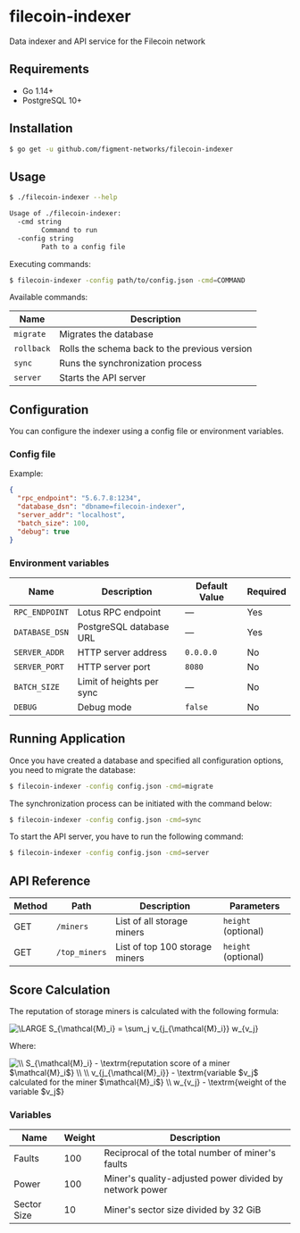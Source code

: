# filecoin-indexer

Data indexer and API service for the Filecoin network

## Requirements

- Go 1.14+
- PostgreSQL 10+

## Installation

```bash
$ go get -u github.com/figment-networks/filecoin-indexer
```

## Usage

```bash
$ ./filecoin-indexer --help

Usage of ./filecoin-indexer:
  -cmd string
    	Command to run
  -config string
    	Path to a config file
```

Executing commands:

```bash
$ filecoin-indexer -config path/to/config.json -cmd=COMMAND
```

Available commands:

| Name       | Description                                   |
|------------|-----------------------------------------------|
| `migrate`  | Migrates the database                         |
| `rollback` | Rolls the schema back to the previous version |
| `sync`     | Runs the synchronization process              |
| `server`   | Starts the API server                         |

## Configuration

You can configure the indexer using a config file or environment variables.

### Config file

Example:

```json
{
  "rpc_endpoint": "5.6.7.8:1234",
  "database_dsn": "dbname=filecoin-indexer",
  "server_addr": "localhost",
  "batch_size": 100,
  "debug": true
}
```

### Environment variables

| Name                 | Description               | Default Value | Required |
|----------------------|---------------------------|---------------|----------|
| `RPC_ENDPOINT`       | Lotus RPC endpoint        | —             | Yes      |
| `DATABASE_DSN`       | PostgreSQL database URL   | —             | Yes      |
| `SERVER_ADDR`        | HTTP server address       | `0.0.0.0`     | No       |
| `SERVER_PORT`        | HTTP server port          | `8080`        | No       |
| `BATCH_SIZE`         | Limit of heights per sync | —             | No       |
| `DEBUG`              | Debug mode                | `false`       | No       |

## Running Application

Once you have created a database and specified all configuration options, you need to migrate the database:

```bash
$ filecoin-indexer -config config.json -cmd=migrate
```

The synchronization process can be initiated with the command below:

```bash
$ filecoin-indexer -config config.json -cmd=sync
```

To start the API server, you have to run the following command:

```bash
$ filecoin-indexer -config config.json -cmd=server
```

## API Reference

| Method | Path          | Description                    | Parameters          |
|--------|---------------|--------------------------------|---------------------|
| GET    | `/miners`     | List of all storage miners     | `height` (optional) |
| GET    | `/top_miners` | List of top 100 storage miners | `height` (optional) |

## Score Calculation

The reputation of storage miners is calculated with the following formula:

<img src="https://latex.codecogs.com/svg.latex?\LARGE%20S_{\mathcal{M}_i}%20=%20\sum_j%20v_{j_{\mathcal{M}_i}}%20w_{v_j}" title="\LARGE S_{\mathcal{M}_i} = \sum_j v_{j_{\mathcal{M}_i}} w_{v_j}">

Where:

<img src="https://latex.codecogs.com/svg.latex?\\%20S_{\mathcal{M}_i}%20-%20\textrm{reputation%20score%20of%20a%20miner%20$\mathcal{M}_i$}%20\\%20\\%20v_{j_{\mathcal{M}_i}}%20-%20\textrm{variable%20$v_j$%20calculated%20for%20the%20miner%20$\mathcal{M}_i$}%20\\%20w_{v_j}%20-%20\textrm{weight%20of%20the%20variable%20$v_j$}" title="\\ S_{\mathcal{M}_i} - \textrm{reputation score of a miner $\mathcal{M}_i$} \\ \\ v_{j_{\mathcal{M}_i}} - \textrm{variable $v_j$ calculated for the miner $\mathcal{M}_i$} \\ w_{v_j} - \textrm{weight of the variable $v_j$}">

### Variables

| Name        | Weight | Description                                             |
|-------------|--------|---------------------------------------------------------|
| Faults      | 100    | Reciprocal of the total number of miner's faults        |
| Power       | 100    | Miner's quality-adjusted power divided by network power |
| Sector Size | 10     | Miner's sector size divided by 32 GiB                   |
